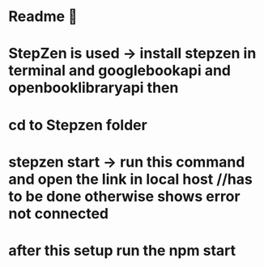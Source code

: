 # Readme 📖
# StepZen is used -> install stepzen in terminal and googlebookapi and openbooklibraryapi then
# cd to Stepzen folder 
# stepzen start -> run this command and open the link in local host //has to be done otherwise shows error not connected
# after this setup run the npm start 
